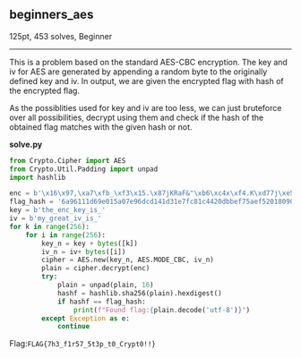 ## beginners_aes

125pt, 453 solves, Beginner

---
This is a problem based on the standard AES-CBC encryption. The key and iv for AES are generated by appending a random byte to the originally defined key and iv. In output, we are given the encrypted flag with hash of the encrypted flag.

As the possiblities used for key and iv are too less, we can just bruteforce over all possibilities, decrypt using them and check if the hash of the obtained flag matches with the given hash or not.

**solve.py**
```python
from Crypto.Cipher import AES
from Crypto.Util.Padding import unpad
import hashlib

enc = b'\x16\x97,\xa7\xfb_\xf3\x15.\x87jKRaF&"\xb6\xc4x\xf4.K\xd77j\xe5MLI_y\xd96\xf1$\xc5\xa3\x03\x990Q^\xc0\x17M2\x18'
flag_hash = '6a96111d69e015a07e96dcd141d31e7fc81c4420dbbef75aef5201809093210e'
key = b'the_enc_key_is_'
iv = b'my_great_iv_is_'
for k in range(256):
    for i in range(256):
        key_n = key + bytes([k])
        iv_n = iv+ bytes([i])
        cipher = AES.new(key_n, AES.MODE_CBC, iv_n)
        plain = cipher.decrypt(enc)
        try:
            plain = unpad(plain, 16)
            hashf = hashlib.sha256(plain).hexdigest()
            if hashf == flag_hash:
                print(f"Found flag:{plain.decode('utf-8')}")
        except Exception as e:
            continue
```


Flag:`FLAG{7h3_f1r57_5t3p_t0_Crypt0!!}`
